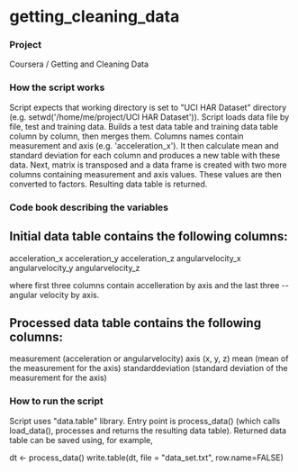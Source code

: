 # getting_cleaning_data

### Project

Coursera / Getting and Cleaning Data

### How the script works
 
 Script expects that working directory is set to "UCI HAR Dataset" directory (e.g. setwd('/home/me/project/UCI HAR Dataset')).
 Script loads data file by file, test and training data. Builds a test data table and training data table column by column, then merges them.
 Columns names contain measurement and axis (e.g. 'acceleration_x').
 It then calculate mean and standard deviation for each column and produces a new table with these data.
 Next, matrix is transposed and a data frame is created with two more columns containing measurement and axis values. These values are then converted to factors.
 Resulting data table is returned.
 
### Code book describing the variables
 
## Initial data table contains the following columns:
 
 acceleration_x
 acceleration_y
 acceleration_z
 angularvelocity_x
 angularvelocity_y
 angularvelocity_z
 
 where first three columns contain accelleration by axis and the last three -- angular velocity by axis.
 
## Processed data table contains the following columns:
 measurement       (acceleration or angularvelocity)
 axis              (x, y, z)
 mean              (mean of the measurement for the axis)
 standarddeviation (standard deviation of the measurement for the axis)
 
### How to run the script
 Script uses "data.table" library.
 Entry point is process_data() (which calls load_data(), processes and returns the resulting data table).
 Returned data table can be saved using, for example,
 
 dt <- process_data()
 write.table(dt, file = "data_set.txt", row.name=FALSE)
